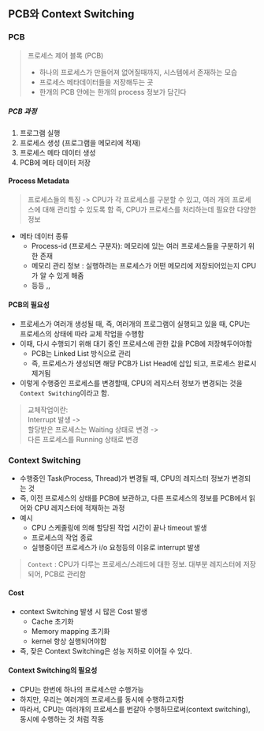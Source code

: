 ## PCB와 Context Switching

### PCB

> 프로세스 제어 블록 (PCB)
>
> - 하나의 프로세스가 만들어져 없어질때까지, 시스템에서 존재하는 모습
> - 프로세스 메타데이터들을 저장해두는 곳
> - 한개의 PCB 안에는 한개의 process 정보가 담긴다

##### PCB 과정

1. 프로그램 실행
2. 프로세스 생성 (프로그램을 메모리에 적재)
3. 프로세스 메타 데이터 생성
4. PCB에 메타 데이터 저장

#### Process Metadata

> 프로세스들의 특징
> -> CPU가 각 프로세스를 구분할 수 있고, 여러 개의 프로세스에 대해 관리할 수 있도록 함
> 즉, CPU가 프로세스를 처리하는데 필요한 다양한 정보

- 메타 데이터 종류
  - Process-id (프로세스 구분자): 메모리에 있는 여러 프로세스들을 구분하기 위한 존재
  - 메모리 관리 정보 : 실행하려는 프로세스가 어떤 메모리에 저장되어있는지 CPU가 알 수 있게 해줌
  - 등등 ,,

#### PCB의 필요성

- 프로세스가 여러개 생성될 때, 즉, 여러개의 프로그램이 실행되고 있을 때, CPU는 프로세스의 상태에 따라 교체 작업을 수행함
- 이때, 다시 수행되기 위해 대기 중인 프로세스에 관한 값을 PCB에 저장해두어야함
  - PCB는 Linked List 방식으로 관리
  - 즉, 프로세스가 생성되면 해당 PCB가 List Head에 삽입 되고, 프로세스 완료시 제거됨
- 이렇게 수행중인 프로세스를 변경할때, CPU의 레지스터 정보가 변경되는 것을 `Context Switching`이라고 함.

> 교체작업이란: <br/>
> Interrupt 발생 -> <br/>
> 할당받은 프로세스는 Waiting 상태로 변경 -> <br/>
> 다른 프로세스를 Running 상태로 변경

### Context Switching

- 수행중인 Task(Process, Thread)가 변경될 때, CPU의 레지스터 정보가 변경되는 것
- 즉, 이전 프로세스의 상태를 PCB에 보관하고, 다른 프로세스의 정보를 PCB에서 읽어와 CPU 레지스터에 적재하는 과정
- 예시
  - CPU 스케줄링에 의해 할당된 작업 시간이 끝나 timeout 발생
  - 프로세스의 작업 종료
  - 실행중이던 프로세스가 i/o 요청등의 이유로 interrupt 발생

> `Context` : CPU가 다루는 프로세스/스레드에 대한 정보. 대부분 레지스터에 저장되어, PCB로 관리함

#### Cost

- context Switching 발생 시 많은 Cost 발생
  - Cache 초기화
  - Memory mapping 초기화
  - kernel 항상 실행되어야함
- 즉, 잦은 Context Switching은 성능 저하로 이어질 수 있다.

#### Context Switching의 필요성

- CPU는 한번에 하나의 프로세스만 수행가능
- 하지만, 우리는 여러개의 프로세스를 동시에 수행하고자함
- 따라서, CPU는 여러개의 프로세스를 번갈아 수행하므로써(context switching), 동시에 수행하는 것 처럼 작동

